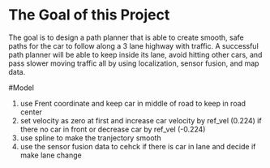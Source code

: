 # The Goal of this Project
 The goal is to design a path planner that is able to create smooth,
  safe paths for the car to follow along a 3 lane highway with traffic. 
  A successful path planner will be able to keep inside its lane, avoid hitting other cars,
   and pass slower moving traffic all by using localization, sensor fusion, and map data.

#Model
 1. use Frent coordinate and keep car in middle of road to keep in road center
 2. set velocity as zero at first and increase car velocity by ref_vel (0.224) if there no car in front
    or decrease car by  ref_vel (-0.224)
 3. use spline to make the tranjectory smooth
 4. use the sensor fusion data to cehck if there is car in lane and decide if make lane change
 